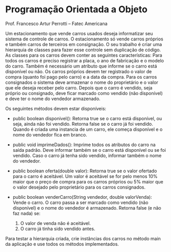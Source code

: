 # Programação Orientada a Objeto 
Prof. Francesco Artur Perrotti – Fatec Americana

Um estacionamento que vende carros usados deseja informatizar seu sistema de controle de carros. O estacionamento só vende carros próprios e também carros de terceiros em consignação. O seu trabalho é criar uma hierarquia de classes para fazer esse controle sem duplicação de código.
As classes para os carros devem conter as seguintes características: Para todos os carros é preciso registrar a placa, o ano de fabricação e o modelo do carro. Também é necessário um atributo que informe se o carro está disponível ou não. Os carros próprios devem ter registrado o valor de compra (quanto foi pago pelo carro) e a data da compra. Para os carros consignados o sistema deve armazenar o nome do proprietário e o valor que ele deseja receber pelo carro. Depois que o carro é vendido, seja próprio ou consignado, deve ficar marcado como vendido (não disponível) e deve ter o nome do vendedor armazenado. 

Os seguintes métodos devem estar disponíveis:
- public boolean disponivel(): Retorna true se o carro está disponível, ou seja, ainda não foi vendido. Retorna false se o carro já foi vendido. Quando é criada uma instancia de um carro, ele começa disponível e o nome do vendedor fica em branco.

- public void imprimeDados(): Imprime todos os atributos do carro na saída padrão. Deve informar também se o carro está disponível ou se foi vendido. Caso o carro já tenha sido vendido, informar também o nome do vendedor.

- public boolean oferta(double valor): Retorna true se o valor ofertado para o carro é aceitável. Um valor é aceitável se for pelo menos 10% maior que o preço de compra para os carros próprios ou 5% maior que o valor desejado pelo proprietário para os carros consignados.

- public boolean venderCarro(String vendedor, double valorVenda): Vende o carro. O carro passa a ser marcado como vendido (não disponível) e o nome do vendedor é armazenado. Retorna false (e não faz nada) se:
  1) O valor de venda não é aceitável. 
  2) O carro já tinha sido vendido antes.

Para testar a hierarquia criada, crie instâncias dos carros no método main da aplicação e use todos os métodos implementados.  


